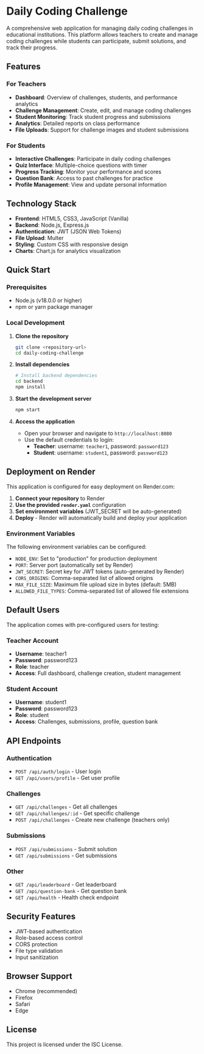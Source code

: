 # Daily Coding Challenge

A comprehensive web application for managing daily coding challenges in educational institutions. This platform allows teachers to create and manage coding challenges while students can participate, submit solutions, and track their progress.

## Features

### For Teachers
- **Dashboard**: Overview of challenges, students, and performance analytics
- **Challenge Management**: Create, edit, and manage coding challenges
- **Student Monitoring**: Track student progress and submissions
- **Analytics**: Detailed reports on class performance
- **File Uploads**: Support for challenge images and student submissions

### For Students
- **Interactive Challenges**: Participate in daily coding challenges
- **Quiz Interface**: Multiple-choice questions with timer
- **Progress Tracking**: Monitor your performance and scores
- **Question Bank**: Access to past challenges for practice
- **Profile Management**: View and update personal information

## Technology Stack

- **Frontend**: HTML5, CSS3, JavaScript (Vanilla)
- **Backend**: Node.js, Express.js
- **Authentication**: JWT (JSON Web Tokens)
- **File Upload**: Multer
- **Styling**: Custom CSS with responsive design
- **Charts**: Chart.js for analytics visualization

## Quick Start

### Prerequisites
- Node.js (v18.0.0 or higher)
- npm or yarn package manager

### Local Development

1. **Clone the repository**
   ```bash
   git clone <repository-url>
   cd daily-coding-challenge
   ```

2. **Install dependencies**
   ```bash
   # Install backend dependencies
   cd backend
   npm install
   ```

3. **Start the development server**
   ```bash
   npm start
   ```

4. **Access the application**
   - Open your browser and navigate to `http://localhost:8080`
   - Use the default credentials to login:
     - **Teacher**: username: `teacher1`, password: `password123`
     - **Student**: username: `student1`, password: `password123`

## Deployment on Render

This application is configured for easy deployment on Render.com:

1. **Connect your repository** to Render
2. **Use the provided `render.yaml`** configuration
3. **Set environment variables** (JWT_SECRET will be auto-generated)
4. **Deploy** - Render will automatically build and deploy your application

### Environment Variables

The following environment variables can be configured:

- `NODE_ENV`: Set to "production" for production deployment
- `PORT`: Server port (automatically set by Render)
- `JWT_SECRET`: Secret key for JWT tokens (auto-generated by Render)
- `CORS_ORIGINS`: Comma-separated list of allowed origins
- `MAX_FILE_SIZE`: Maximum file upload size in bytes (default: 5MB)
- `ALLOWED_FILE_TYPES`: Comma-separated list of allowed file extensions

## Default Users

The application comes with pre-configured users for testing:

### Teacher Account
- **Username**: teacher1
- **Password**: password123
- **Role**: teacher
- **Access**: Full dashboard, challenge creation, student management

### Student Account
- **Username**: student1
- **Password**: password123
- **Role**: student
- **Access**: Challenges, submissions, profile, question bank

## API Endpoints

### Authentication
- `POST /api/auth/login` - User login
- `GET /api/users/profile` - Get user profile

### Challenges
- `GET /api/challenges` - Get all challenges
- `GET /api/challenges/:id` - Get specific challenge
- `POST /api/challenges` - Create new challenge (teachers only)

### Submissions
- `POST /api/submissions` - Submit solution
- `GET /api/submissions` - Get submissions

### Other
- `GET /api/leaderboard` - Get leaderboard
- `GET /api/question-bank` - Get question bank
- `GET /api/health` - Health check endpoint

## Security Features

- JWT-based authentication
- Role-based access control
- CORS protection
- File type validation
- Input sanitization

## Browser Support

- Chrome (recommended)
- Firefox
- Safari
- Edge

## License

This project is licensed under the ISC License.